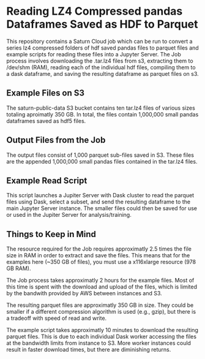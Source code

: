 # Reading LZ4 Compressed pandas Dataframes Saved as HDF to Parquet

This repository contains a Saturn Cloud job which can be run to convert a series lz4 compressed folders of hdf saved pandas files to parquet files and example scripts for reading these files into a Jupyter Server. The Job process involves downloading the .tar.lz4 files from s3, extracting them to /dev/shm (RAM), reading each of the individual hdf files, compiling them to a dask dataframe, and saving the resulting dataframe as parquet files on s3.

## Example Files on S3
The saturn-public-data S3 bucket contains ten tar.lz4 files of various sizes totaling aproimatly 350 GB. In total, the files contain 1,000,000 small pandas dataframes saved as hdf5 files. 

## Output Files from the Job
The output files consist of 1,000 parquet sub-files saved in S3. These files are the appended 1,000,000 small pandas files contained in the tar.lz4 files.

## Example Read Script
This script launches a Jupiter Server with Dask cluster to read the parquet files using Dask, select a subset, and send the resulting dataframe to the main Jupyter Server instance. The smaller files could then be saved for use or used in the Jupiter Server for analysis/training.

## Things to Keep in Mind
The resource required for the Job requires approximatly 2.5 times the file size in RAM in order to extract and save the files. This means that for the examples here (~350 GB of files), you must use a x116xlarge resource (978 GB RAM). 

The Job process takes approximatly 2 hours for the example files. Most of this time is spent with the download and upload of the files, which is limited by the bandwith provided by AWS between instances and S3.

The resulting parquet files are approximatly 350 GB in size. They could be smaller if a different compression algorithm is used (e.g., gzip), but there is a tradeoff with speed of read and write.

The example script takes approximatly 10 minutes to download the resulting parquet files. This is due to each individual Dask worker accessing the files at the bandwidth limits from instance to S3. More worker instances could result in faster download times, but there are diminishing returns.
